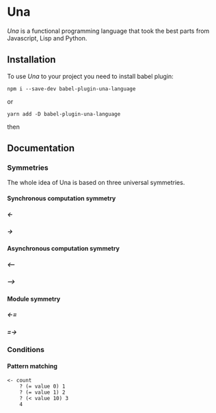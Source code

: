 # Una

<i>Una</i> is a functional programming language that took the best parts from Javascript, Lisp and Python.

## Installation

To use <i>Una</i> to your project you need to install babel plugin:

```
npm i --save-dev babel-plugin-una-language
```

or

```
yarn add -D babel-plugin-una-language
```

then

## Documentation

### Symmetries

The whole idea of Una is based on three universal symmetries.

#### Synchronous computation symmetry

##### <-

##### ->

#### Asynchronous computation symmetry

##### <--

##### -->

#### Module symmetry

##### <-=

##### =->

### Conditions

####

#### Pattern matching

```
<- count
    ? (= value 0) 1
    ? (= value 1) 2
    ? (< value 10) 3
    4
```
